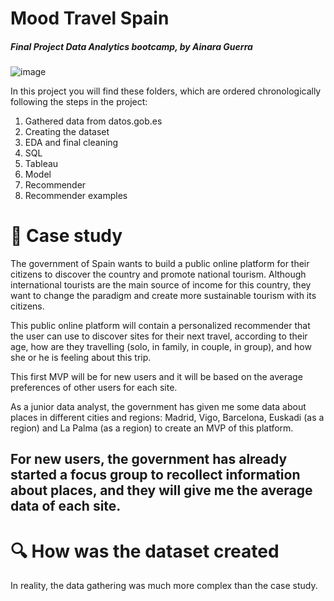 # Mood Travel Spain
##### Final Project Data Analytics bootcamp, by Ainara Guerra


![image](https://github.com/ainaraguerraf/final-project-ironhack-data/assets/115892160/23e9362b-5bb0-4b94-be7e-45a8e91cb129)


In this project you will find these folders, which are ordered chronologically following the steps in the project:

1. Gathered data from datos.gob.es
2. Creating the dataset
3. EDA and final cleaning
4. SQL
5. Tableau
6. Model
7. Recommender
8. Recommender examples


# 📃 Case study

The government of Spain wants to build a public online platform for their citizens to discover the country and promote national tourism. Although international tourists are the main source of income for this country, they want to change the paradigm and create more sustainable tourism with its citizens.

This public online platform will contain a personalized recommender that the user can use to discover sites for their next travel, according to their age, how are they travelling (solo, in family, in couple, in group), and how she or he is feeling about this trip.

This first MVP will be for new users and it will be based on the average preferences of other users for each site.

As a junior data analyst, the government has given me some data about places in different cities and regions: Madrid, Vigo, Barcelona, Euskadi (as a region) and La Palma (as a region) to create an MVP of this platform.

For new users, the government has already started a focus group to recollect information about places, and they will give me the average data of each site.
---
# 🔍 How was the dataset created

In reality, the data gathering was much more complex than the case study.

